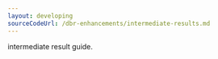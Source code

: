 ```yaml
---
layout: developing
sourceCodeUrl: /dbr-enhancements/intermediate-results.md
---
```


intermediate result guide.
